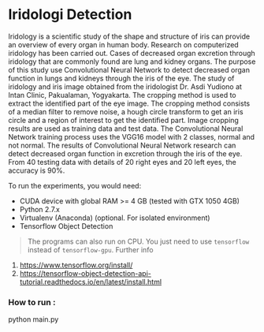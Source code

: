 # Iridologi Detection

Iridology is a scientific study of the shape and structure of iris can provide an overview of every organ in human body. Research on computerized iridology has been carried out. Cases of decreased organ excretion through iridology that are commonly found are lung and kidney organs. The purpose of this study use Convolutional Neural Network to detect decreased organ function in lungs and kidneys through the iris of the eye. The study of iridology and iris image obtained from the iridologist Dr. Asdi Yudiono at Intan Clinic, Pakualaman, Yogyakarta. The cropping method is used to extract the identified part of the eye image. The cropping method consists of a median filter to remove noise, a hough circle transform to get an iris circle and a region of interest to get the identified part. Image cropping results are used as training data and test data. The Convolutional Neural Network training process uses the VGG16 model with 2 classes, normal and not normal. The results of Convolutional Neural Network research can detect decreased organ function in excretion through the iris of the eye. From 40 testing data with details of 20 right eyes and 20 left eyes, the accuracy is 90%.

To run the experiments, you would need:

* CUDA device with global RAM >= 4 GB (tested with GTX 1050 4GB)
* Python 2.7.x
* Virtualenv (Anaconda) (optional. For isolated environment)
* Tensorflow Object Detection

> The programs can also run on CPU. You just need to use `tensorflow` instead of `tensorflow-gpu`. Further info 
1. https://www.tensorflow.org/install/
2. https://tensorflow-object-detection-api-tutorial.readthedocs.io/en/latest/install.html

### How to run :
python main.py
